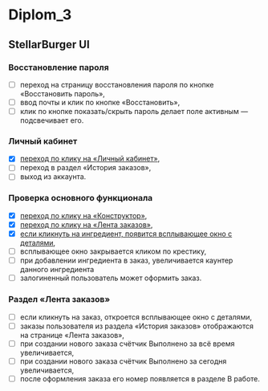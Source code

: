 # Diplom_3
## StellarBurger UI
### Восстановление пароля
- [ ] переход на страницу восстановления пароля по кнопке «Восстановить пароль»,  
- [ ] ввод почты и клик по кнопке «Восстановить»,  
- [ ] клик по кнопке показать/скрыть пароль делает поле активным — подсвечивает его.  
### Личный кабинет  
- [x] [переход по клику на «Личный кабинет»](tests/test_site_header.py#test_transition_by_click_on_element),
- [ ] переход в раздел «История заказов»,
- [ ] выход из аккаунта.
### Проверка основного функционала
- [x] [переход по клику на «Конструктор»](tests/test_header.py),
- [x] [переход по клику на «Лента заказов»](tests/test_header.py),
- [x] [если кликнуть на ингредиент, появится всплывающее окно с деталями](tests/test_burger_constructor.py),
- [ ] всплывающее окно закрывается кликом по крестику,
- [ ] при добавлении ингредиента в заказ, увеличивается каунтер данного ингредиента
- [ ] залогиненный пользователь может оформить заказ.
### Раздел «Лента заказов»
- [ ] если кликнуть на заказ, откроется всплывающее окно с деталями,
- [ ] заказы пользователя из раздела «История заказов» отображаются на странице «Лента заказов»,
- [ ] при создании нового заказа счётчик Выполнено за всё время увеличивается,
- [ ] при создании нового заказа счётчик Выполнено за сегодня увеличивается,
- [ ] после оформления заказа его номер появляется в разделе В работе.